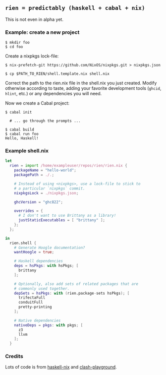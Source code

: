 ## `rien = predictably (haskell + cabal + nix)`

This is not even in alpha yet.

### Example: create a new project

```shell
$ mkdir foo
$ cd foo
```

Create a nixpkgs lock-file:

``` shell
$ nix-prefetch-git https://github.com/NixOS/nixpkgs.git > nixpkgs.json
```

```shell
$ cp $PATH_TO_RIEN/shell.template.nix shell.nix
```
Correct the path to the rien.nix file in the shell.nix you just created.
Modify otherwise according to taste, adding your favorite development
tools (`ghcid`, `hlint`, etc.) or any dependencies you will need.

Now we create a Cabal project:

```shell
$ cabal init

  # ... go through the prompts ...
  
$ cabal build
$ cabal run foo
Hello, Haskell!
```

### Example shell.nix

```nix
let 
  rien = import /home/exampleuser/repos/rien/rien.nix {
    packageName = "hello-world";
    packagePath = ./.;

    # Instead of using <nixpkgs>, use a lock-file to stick to
    # a particular `nixpkgs` commit.
    nixpkgsLock = ./nixpkgs.json;

    ghcVersion = "ghc822";

    overrides = {
      # I don't want to use Brittany as a library!
      justStaticExecutables = [ "brittany" ];
    };
  };

in
  rien.shell {
    # Generate Hoogle documentation?
    wantHoogle = true;

    # Haskell dependencies
    deps = hsPkgs: with hsPkgs; [
      brittany
    ];

    # Optionally, also add sets of related packages that are
    # commonly used together.
    depSets = hsPkgs: with (rien.package-sets hsPkgs); [
      trifectaFull
      conduitFull
      pretty-printing
    ];

    # Native dependencies
    nativeDeps = pkgs: with pkgs; [
      z3
      llvm
    ];
  }
```

### Credits

Lots of code is from [haskell-nix](https://github.com/Gabriel439/haskell-nix)
and [clash-playground](https://github.com/thoughtpolice/clash-playground).
